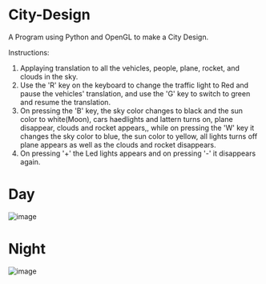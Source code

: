 # City-Design
A Program using Python and OpenGL to make a City Design.

Instructions:
1. Applaying translation to all the vehicles, people, plane, rocket, and clouds in the sky.
2. Use the 'R' key on the keyboard to change the traffic light to Red and pause the vehicles' translation, and use the 'G' key to switch to green and resume the translation.
3. On pressing the 'B' key, the sky color changes to black and the sun color to white(Moon), cars haedlights and lattern turns on, plane disappear, clouds and rocket appears,, while on pressing the 'W' key it changes the sky color to blue, the sun color to yellow, all lights turns off plane appears as well as the clouds and rocket disappears.
4. On pressing '+' the Led lights appears and on pressing '-' it disappears again.

# Day
![image](https://github.com/3bdallaaa/City-Design/assets/118936824/2afdd72b-be82-4033-ac3b-092b93084aae)

# Night
![image](https://github.com/3bdallaaa/City-Design/assets/118936824/f18d777f-f3b1-42d3-b83a-57ee9f8b3d92)
